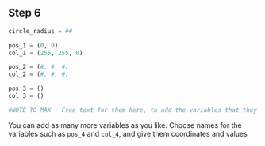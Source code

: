 ## Step 6

```python
circle_radius = ##

pos_1 = (0, 0) 
col_1 = (255, 255, 0)

pos_2 = (#, #, #)
col_2 = (#, #, #)

pos_3 = ()
col_3 = ()

#NOTE TO MAX - Free text for them here, to add the variables that they want.
```

You can add as many more variables as you like. Choose names for the variables such as `pos_4` and `col_4`, and give them coordinates and values

